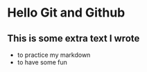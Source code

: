 # Hello Git and Github

## This is some extra text **I wrote**

+ to practice my markdown
+ to have some fun

